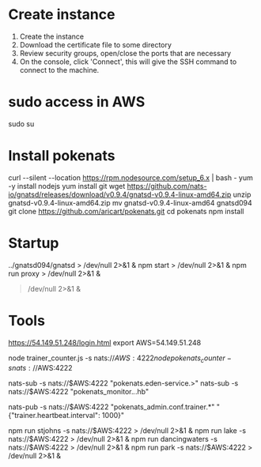 # Create instance
1. Create the instance
2. Download the certificate file to some directory
3. Review security groups, open/close the ports that are necessary
4. On the console, click 'Connect', this will give the SSH command to connect to the machine.

# sudo access in AWS
sudo su

# Install pokenats
curl --silent --location https://rpm.nodesource.com/setup_6.x | bash -
yum -y install nodejs
yum install git
wget https://github.com/nats-io/gnatsd/releases/download/v0.9.4/gnatsd-v0.9.4-linux-amd64.zip
unzip gnatsd-v0.9.4-linux-amd64.zip
mv gnatsd-v0.9.4-linux-amd64 gnatsd094
git clone https://github.com/aricart/pokenats.git
cd pokenats
npm install

# Startup
../gnatsd094/gnatsd > /dev/null 2>&1 &
npm start > /dev/null 2>&1 &
npm run proxy > /dev/null 2>&1 &

> /dev/null 2>&1 &


# Tools

https://54.149.51.248/login.html
export AWS=54.149.51.248


node trainer_counter.js -s nats://$AWS:4222
node pokenats_counter -s nats://$AWS:4222

nats-sub -s nats://$AWS:4222 "pokenats.eden-service.>"
nats-sub -s nats://$AWS:4222 "pokenats_monitor.*.*.hb"

nats-pub -s nats://$AWS:4222 "pokenats_admin.conf.trainer.*" "{\"trainer.heartbeat.interval\": 1000}"

npm run stjohns -s nats://$AWS:4222 > /dev/null 2>&1 &
npm run lake -s nats://$AWS:4222 > /dev/null 2>&1 &
npm run dancingwaters -s nats://$AWS:4222 > /dev/null 2>&1 &
npm run park  -s nats://$AWS:4222 > /dev/null 2>&1 &


